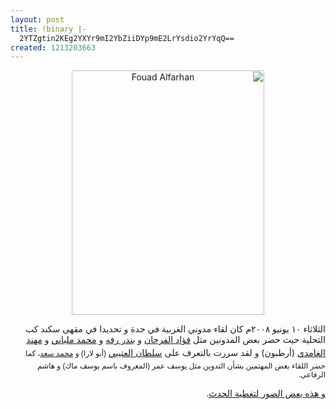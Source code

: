 ```yaml
---
layout: post
title: !binary |-
  2YTZgtin2KEg2YXYr9mI2YbZiiDYp9mE2LrYsdio2YrYqQ==
created: 1213203663
---
```

<p style="text-align: center;direction: rtl;"><a href="http://www.flickr.com/photos/7876001@N04/2570475684/"><img height="391" width="308" alt="Fouad Alfarhan" src="http://farm4.static.flickr.com/3257/2570475684_ef3c66292b.jpg" /></a></p> <p style="direction: rtl; text-align: right;">الثلاثاء ١٠ يونيو ٢٠٠٨م كان لقاء مدوني الغربية في جدة و تحديدا في مقهى سكند كب التحلية حيث حضر بعض المدونين مثل <a href="http://www.alfarhan.org">فؤاد الفرحان</a> و <a href="http://bandar.raffah.com/wp">بندر رفه</a> و <a href="http://blog.milyani.com">محمد ملياني</a> و <a href="http://ar6bon.ws/">مهند الغامدي</a> (أرطبون) و لقد سررت بالتعرف على <span style="line-height: 25px;"><a href="http://abulara.wordpress.com">سلطان العتيبي</a></span> <span style="font-family: Verdana; font-size: 18px; font-weight: bold; line-height: 25px;"><span style="font-family: Helvetica; font-size: 12px; font-weight: normal;">(</span><span style="font-family: Helvetica; font-size: 12px; font-weight: normal; line-height: normal;">أبو لارا) و <a href="http://msgso.wordpress.com/">محمد سعد</a>، كما حضر اللقاء بعض المهتمين بشأن التدوين مثل يوسف عمر (المعروف باسم يوسف ماك) و هاشم الرفاعي.</span></span></p> <p style="direction: rtl; text-align: right;"><a href="http://www.flickr.com/photos/yraffah/sets/72157605411722285/">و هذه بعض الصور لتغطية الحدث</a>.</p>
